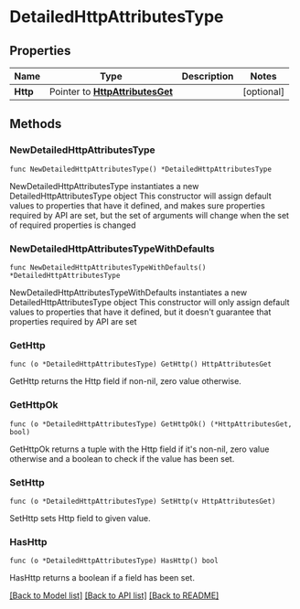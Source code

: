 # DetailedHttpAttributesType

## Properties

Name | Type | Description | Notes
------------ | ------------- | ------------- | -------------
**Http** | Pointer to [**HttpAttributesGet**](HttpAttributesGet.md) |  | [optional] 

## Methods

### NewDetailedHttpAttributesType

`func NewDetailedHttpAttributesType() *DetailedHttpAttributesType`

NewDetailedHttpAttributesType instantiates a new DetailedHttpAttributesType object
This constructor will assign default values to properties that have it defined,
and makes sure properties required by API are set, but the set of arguments
will change when the set of required properties is changed

### NewDetailedHttpAttributesTypeWithDefaults

`func NewDetailedHttpAttributesTypeWithDefaults() *DetailedHttpAttributesType`

NewDetailedHttpAttributesTypeWithDefaults instantiates a new DetailedHttpAttributesType object
This constructor will only assign default values to properties that have it defined,
but it doesn't guarantee that properties required by API are set

### GetHttp

`func (o *DetailedHttpAttributesType) GetHttp() HttpAttributesGet`

GetHttp returns the Http field if non-nil, zero value otherwise.

### GetHttpOk

`func (o *DetailedHttpAttributesType) GetHttpOk() (*HttpAttributesGet, bool)`

GetHttpOk returns a tuple with the Http field if it's non-nil, zero value otherwise
and a boolean to check if the value has been set.

### SetHttp

`func (o *DetailedHttpAttributesType) SetHttp(v HttpAttributesGet)`

SetHttp sets Http field to given value.

### HasHttp

`func (o *DetailedHttpAttributesType) HasHttp() bool`

HasHttp returns a boolean if a field has been set.


[[Back to Model list]](../README.md#documentation-for-models) [[Back to API list]](../README.md#documentation-for-api-endpoints) [[Back to README]](../README.md)


